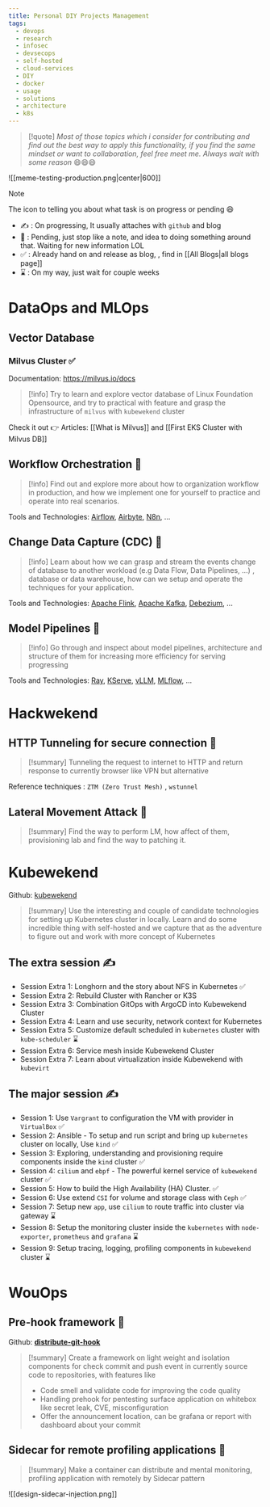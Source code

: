 ```yaml
---
title: Personal DIY Projects Management
tags:
  - devops
  - research
  - infosec
  - devsecops
  - self-hosted
  - cloud-services
  - DIY
  - docker
  - usage
  - solutions
  - architecture
  - k8s
---
```


>[!quote]
>*Most of those topics which i consider for contributing and find out the best way to apply this functionality, if you find the same mindset or want to collaboration, feel free meet me. Always wait with some reason* 😄😄😄

![[meme-testing-production.png|center|600]]

>[!note]
>The icon to telling you about what task is on progress or pending 😄
>
>- ✍ : On progressing, It usually attaches with `github` and blog
>- 🚧 : Pending, just stop like a note, and idea to doing something around that. Waiting for new information LOL
>- ✅ : Already hand on and release as blog, , find in [[All Blogs|all blogs page]]
>- ⌛ : On my way, just wait for couple weeks

# DataOps and MLOps

## Vector Database

### Milvus Cluster ✅

Documentation: https://milvus.io/docs

>[!info]
>Try to learn and explore vector database of Linux Foundation Opensource, and try to practical with feature and grasp the infrastructure of `milvus` with `kubewekend` cluster

Check it out 👉 Articles: [[What is Milvus]] and [[First EKS Cluster with Milvus DB]]
## Workflow Orchestration 🚧

>[!info]
>Find out and explore more about how to organization workflow in production, and how we implement one for yourself to practice and operate into real scenarios.

Tools and Technologies: [Airflow](https://github.com/apache/airflow), [Airbyte](https://github.com/airbytehq/airbyte), [N8n](https://n8n.io/), ...

## Change Data Capture (CDC) 🚧

>[!info]
>Learn about how we can grasp and stream the events change of database to another workload (e.g Data Flow, Data Pipelines, ...) , database or data warehouse, how can we setup and operate the techniques for your application.

Tools and Technologies: [Apache Flink](https://flink.apache.org/), [Apache Kafka](https://kafka.apache.org/), [Debezium](https://debezium.io/), ...

## Model Pipelines 🚧

>[!info]
>Go through and inspect about model pipelines, architecture and structure of them for increasing more efficiency for serving progressing 

Tools and Technologies: [Ray](https://docs.ray.io/en/latest), [KServe](https://kserve.github.io/website/latest/), [vLLM](https://docs.vllm.ai/en/latest/), [MLflow](https://mlflow.org/), ...
# Hackwekend

## HTTP Tunneling for secure connection 🚧

>[!summary]
>Tunneling the request to internet to HTTP and return response to currently browser like VPN but alternative

Reference techniques : `ZTM (Zero Trust Mesh)` , `wstunnel`

## Lateral Movement Attack 🚧

>[!summary]
>Find the way to perform LM, how affect of them, provisioning lab and find the way to patching it.

# Kubewekend

Github: [kubewekend](https://github.com/Xeus-Territory/kubewekend)

>[!summary]
>Use the interesting and couple of candidate technologies for setting up Kubernetes cluster in locally. Learn and do some incredible thing with self-hosted and we capture that as the adventure to figure out and work with more concept of Kubernetes
## The extra session ✍

- Session Extra 1: Longhorn and the story about NFS in Kubernetes ✅
- Session Extra 2: Rebuild Cluster with Rancher or K3S
- Session Extra 3: Combination GitOps with ArgoCD into Kubewekend Cluster
- Session Extra 4: Learn and use security, network context for Kubernetes
- Session Extra 5: Customize default scheduled in `kubernetes` cluster with `kube-scheduler` ⌛
- Session Extra 6: Service mesh inside Kubewekend Cluster
- Session Extra 7: Learn about virtualization inside Kubewekend with `kubevirt`
## The major session ✍

- Session 1: Use `Vargrant` to configuration the VM with provider in `VirtualBox` ✅
- Session 2: Ansible - To setup and run script and bring up `kubernetes` cluster on locally, Use `kind` ✅
- Session 3: Exploring, understanding and provisioning require components inside the `kind` cluster ✅
- Session 4: `cilium` and `ebpf` - The powerful kernel service of `kubewekend` cluster ✅
- Session 5: How to build the High Availability (HA) Cluster.  ✅
- Session 6: Use extend `CSI` for volume and storage class with `Ceph` ✅
- Session 7: Setup new `app`, use `cilium` to route traffic into cluster via gateway ⌛
- Session 8: Setup the monitoring cluster inside the `kubernetes` with `node-exporter`, `prometheus` and `grafana` ⌛
- Session 9: Setup tracing, logging, profiling components in `kubewekend` cluster ⌛
# WouOps
## Pre-hook framework 🚧

Github: **[distribute-git-hook](https://github.com/wouops/distribute-git-hook)**

>[!summary]
>Create a framework on light weight and isolation components for check commit and push event in currently source code to repositories, with features like
>- Code smell and validate code for improving the code quality
>- Handling prehook for pentesting surface application on whitebox like secret leak, CVE, misconfiguration
>- Offer the announcement location, can be grafana or report with dashboard about your commit

## Sidecar for remote profiling applications 🚧

>[!summary]
>Make a container can distribute and mental monitoring, profiling application with remotely by Sidecar pattern

![[design-sidecar-injection.png]]
